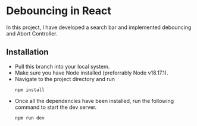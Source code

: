 # Debouncing in React
In this project, I have developed a search bar and implemented debouncing and Abort Controller.


## Installation

- Pull this branch into your local system.
- Make sure you have Node installed (preferrably Node v18.17.1).
- Navigate to the project directory and run 
  ```
  npm install
  ```
- Once all the dependencies have been installed, run the following command to start the dev server.
  ```
  npm run dev
  ```